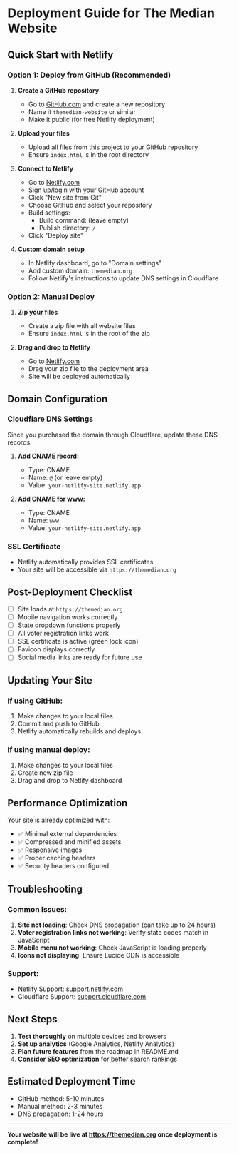 # Deployment Guide for The Median Website

## Quick Start with Netlify

### Option 1: Deploy from GitHub (Recommended)
1. **Create a GitHub repository**
   - Go to [GitHub.com](https://github.com) and create a new repository
   - Name it `themedian-website` or similar
   - Make it public (for free Netlify deployment)

2. **Upload your files**
   - Upload all files from this project to your GitHub repository
   - Ensure `index.html` is in the root directory

3. **Connect to Netlify**
   - Go to [Netlify.com](https://netlify.com)
   - Sign up/login with your GitHub account
   - Click "New site from Git"
   - Choose GitHub and select your repository
   - Build settings:
     - Build command: (leave empty)
     - Publish directory: `/`
   - Click "Deploy site"

4. **Custom domain setup**
   - In Netlify dashboard, go to "Domain settings"
   - Add custom domain: `themedian.org`
   - Follow Netlify's instructions to update DNS settings in Cloudflare

### Option 2: Manual Deploy
1. **Zip your files**
   - Create a zip file with all website files
   - Ensure `index.html` is in the root of the zip

2. **Drag and drop to Netlify**
   - Go to [Netlify.com](https://netlify.com)
   - Drag your zip file to the deployment area
   - Site will be deployed automatically

## Domain Configuration

### Cloudflare DNS Settings
Since you purchased the domain through Cloudflare, update these DNS records:

1. **Add CNAME record:**
   - Type: CNAME
   - Name: `@` (or leave empty)
   - Value: `your-netlify-site.netlify.app`

2. **Add CNAME for www:**
   - Type: CNAME
   - Name: `www`
   - Value: `your-netlify-site.netlify.app`

### SSL Certificate
- Netlify automatically provides SSL certificates
- Your site will be accessible via `https://themedian.org`

## Post-Deployment Checklist

- [ ] Site loads at `https://themedian.org`
- [ ] Mobile navigation works correctly
- [ ] State dropdown functions properly
- [ ] All voter registration links work
- [ ] SSL certificate is active (green lock icon)
- [ ] Favicon displays correctly
- [ ] Social media links are ready for future use

## Updating Your Site

### If using GitHub:
1. Make changes to your local files
2. Commit and push to GitHub
3. Netlify automatically rebuilds and deploys

### If using manual deploy:
1. Make changes to your local files
2. Create new zip file
3. Drag and drop to Netlify dashboard

## Performance Optimization

Your site is already optimized with:
- ✅ Minimal external dependencies
- ✅ Compressed and minified assets
- ✅ Responsive images
- ✅ Proper caching headers
- ✅ Security headers configured

## Troubleshooting

### Common Issues:
1. **Site not loading**: Check DNS propagation (can take up to 24 hours)
2. **Voter registration links not working**: Verify state codes match in JavaScript
3. **Mobile menu not working**: Check JavaScript is loading properly
4. **Icons not displaying**: Ensure Lucide CDN is accessible

### Support:
- Netlify Support: [support.netlify.com](https://support.netlify.com)
- Cloudflare Support: [support.cloudflare.com](https://support.cloudflare.com)

## Next Steps

1. **Test thoroughly** on multiple devices and browsers
2. **Set up analytics** (Google Analytics, Netlify Analytics)
3. **Plan future features** from the roadmap in README.md
4. **Consider SEO optimization** for better search rankings

## Estimated Deployment Time
- GitHub method: 5-10 minutes
- Manual method: 2-3 minutes
- DNS propagation: 1-24 hours

---

**Your website will be live at https://themedian.org once deployment is complete!** 